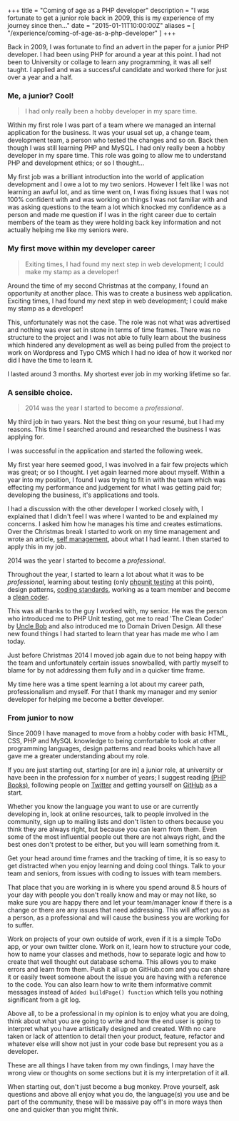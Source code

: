 +++
title = "Coming of age as a PHP developer"
description = "I was fortunate to get a junior role back in 2009, this is my experience of my journey since then..."
date = "2015-01-11T10:00:00Z"
aliases = [
    "/experience/coming-of-age-as-a-php-developer"
]
+++

Back in 2009, I was fortunate to find an advert in the paper for a junior PHP developer. I had been using PHP for around a year at this point. I had not been to University or collage to learn any programming, it was all self taught. I applied and was a successful candidate and worked there for just over a year and a half.

### Me, a junior? Cool!

> I had only really been a hobby developer in my spare time.

Within my first role I was part of a team where we managed an internal application for the business. It was your usual set up, a change team, development team, a person who tested the changes and so on. Back then though I was still learning PHP and MySQL. I had only really been a hobby developer in my spare time. This role was going to allow me to understand PHP and development ethics; or so I thought...

My first job was a brilliant introduction into the world of application development and I owe a lot to my two seniors. However I felt like I was not learning an awful lot, and as time went on, I was fixing issues that I was not 100% confident with and was working on things I was not familiar with and was asking questions to the team a lot which knocked my confidence as a person and made me question if I was in the right career due to certain members of the team as they were holding back key information and not actually helping me like my seniors were.

### My first move within my developer career

> Exiting times, I had found my next step in web development; I could make my stamp as a developer!

Around the time of my second Christmas at the company, I found an opportunity at another place. This was to create a business web application. Exciting times, I had found my next step in web development; I could make my stamp as a developer!

This, unfortunately was not the case. The role was not what was advertised and nothing was ever set in stone in terms of time frames. There was no structure to the project and I was not able to fully learn about the business which hindered any development as well as being pulled from the project to work on Wordpress and Typo CMS which I had no idea of how it worked nor did I have the time to learn it.

I lasted around 3 months. My shortest ever job in my working lifetime so far.

### A sensible choice.

> 2014 was the year I started to become a *professional*.

My third job in two years. Not the best thing on your resumé, but I had my reasons. This time I searched around and researched the business I was applying for.

I was successful in the application and started the following week.

My first year here seemed good, I was involved in a fair few projects which was great; or so I thought. I yet again learned more about myself. Within a year into my position, I found I was trying to fit in with the team which was effecting my performance and judgement for what I was getting paid for; developing the business, it's applications and tools.

I had a discussion with the other developer I worked closely with, I explained that I didn't feel I was where I wanted to be and explained my concerns. I asked him how he manages his time and creates estimations. Over the Christmas break I started to work on my time management and wrote an article, [self management](/back-to-basics/Self-Managment), about what I had learnt. I then started to apply this in my job.

2014 was the year I started to become a *professional*.

Throughout the year, I started to learn a lot about what it was to be *professional*, learning about testing (only [phpunit testing](https://phpunit.de/) at this point), design patterns, [coding standards](http://www.php-fig.org/), working as a team member and become a [clean coder](http://www.amazon.co.uk/The-Clean-Coder-Professional-Programmers/dp/0137081073).

This was all thanks to the guy I worked with, my senior. He was the person who introduced me to PHP Unit testing, got me to read 'The Clean Coder' by [Uncle Bob](https://twitter.com/unclebob) and also introduced me to Domain Driven Design. All these new found things I had started to learn that year has made me who I am today.

Just before Christmas 2014 I moved job again due to not being happy with the team and unfortunately certain issues snowballed, with partly myself to blame for by not addressing them fully and in a quicker time frame.

My time here was a time spent learning a lot about my career path, professionalism and myself. For that I thank my manager and my senior developer for helping me become a better developer.

### From junior to now

Since 2009 I have managed to move from a hobby coder with basic HTML, CSS, PHP and MySQL knowledge to being comfortable to look at other programming languages, design patterns and read books which have all gave me a greater understanding about my role.

If you are just starting out, starting [or are in] a junior role, at university or have been in the profession for x number of years; I suggest reading [(PHP Books)](http://php-books.com), following people on [Twitter](https://twitter.com) and getting yourself on [GitHub](https://github.com) as a start.

Whether you know the language you want to use or are currently developing in, look at online resources, talk to people involved in the community, sign up to mailing lists and don't listen to others because you think they are always right, but because you can learn from them. Even some of the most influential people out there are not always right, and the best ones don't protest to be either, but you will learn something from it.

Get your head around time frames and the tracking of time, it is so easy to get distracted when you enjoy learning and doing cool things. Talk to your team and seniors, from issues with coding to issues with team members.

That place that you are working in is where you spend around 8.5 hours of your day with people you don't really know and may or may not like, so make sure you are happy there and let your team/manager know if there is a change or there are any issues that need addressing. This will affect you as a person, as a professional and will cause the business you are working for to suffer.

Work on projects of your own outside of work, even if it is a simple ToDo app, or your own twitter clone. Work on it, learn how to structure your code, how to name your classes and methods, how to separate logic and how to create that well thought out database schema. This allows you to make errors and learn from them. Push it all up on GitHub.com and you can share it or easily tweet someone about the issue you are having with a reference to the code. You can also learn how to write them informative commit messages instead of `Added buildPage() function` which tells you nothing significant from a git log.

Above all, to be a professional in my opinion is to enjoy what you are doing, think about what you are going to write and how the end user is going to interpret what you have artistically designed and created. With no care taken or lack of attention to detail then your product, feature, refactor and whatever else will show not just in your code base but represent you as a developer.

These are all things I have taken from my own findings, I may have the wrong view or thoughts on some sections but it is my interpretation of it all.

When starting out, don't just become a bug monkey. Prove yourself, ask questions and above all enjoy what you do, the language(s) you use and be part of the community, these will be massive pay off's in more ways then one and quicker than you might think.